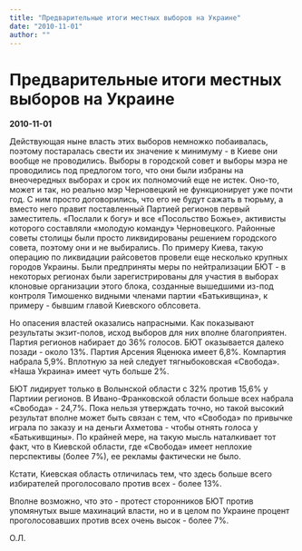 ```yaml
---
title: "Предварительные итоги местных выборов на Украине"
date: "2010-11-01"
author: ""
---
```


# Предварительные итоги местных выборов на Украине

**2010-11-01** 

Действующая ныне власть этих выборов немножко побаивалась, поэтому постаралась свести их значение к минимуму - в Киеве они вообще не проводились. Выборы в городской совет и выборы мэра не проводились под предлогом того, что они были избраны на внеочередных выборах и срок их полномочий еще не истек. Оно-то, может и так, но реально мэр Черновецкий не функционирует уже почти год. С ним просто договорились, что его не будут сажать в тюрьму, а вместо него правит поставленный Партией регионов первый заместитель.  «Послали к богу» и все «Посольство Божье», активисты которого составляли «молодую команду» Черновецкого. Районные советы столицы были просто ликвидированы решением городского совета, поэтому они и не выбирались. По примеру Киева, такую операцию по ликвидации райсоветов провели еще несколько крупных городов Украины. Были предприняты меры по нейтрализации БЮТ - в некоторых регионах были зарегистрированы для участия в выборах клоновые организации этого блока, созданные вышедшими из-под контроля Тимошенко видными членами партии «Батькивщина», к примеру - бывшим главой Киевского облсовета.

Но опасения властей оказались напрасными. Как показывают результаты экзит-полов, исход выборов для них вполне благоприятен. Партия регионов набирает до 36% голосов. БЮТ оказывается далеко позади - около 13%. Партия Арсения Яценюка имеет 6,8%. Компартия набрала 5,9%. Вплотную за ней следует тягныбоковская «Свобода». «Наша Украина»  имеет чуть больше 2%.

БЮТ лидирует только в Волынской области с 32% против 15,6% у Партиии регионов. В Ивано-Франковской области больше всех набрала «Свобода» - 24,7%. Пока нельзя утверждать точно, но такой высокий результат вполне может быть связан с тем, что «Свобода» по привычке играла по заказу и на деньги Ахметова - чтобы отнять голоса у «Батькивщины». По крайней мере, на такую мысль наталкивает тот факт, что в Киевской области, где «Свобода» имеет неплохие перспективы (более 7%), ее рекламы фактически не было.

Кстати, Киевская область отличилась тем, что здесь больше всего избирателей проголосовало  против всех - более 13%.

Вполне возможно, что это - протест сторонников БЮТ против упомянутых выше махинаций власти, но и в целом по Украине процент проголосовавших против всех очень высок - более 7%.

О.Л.
